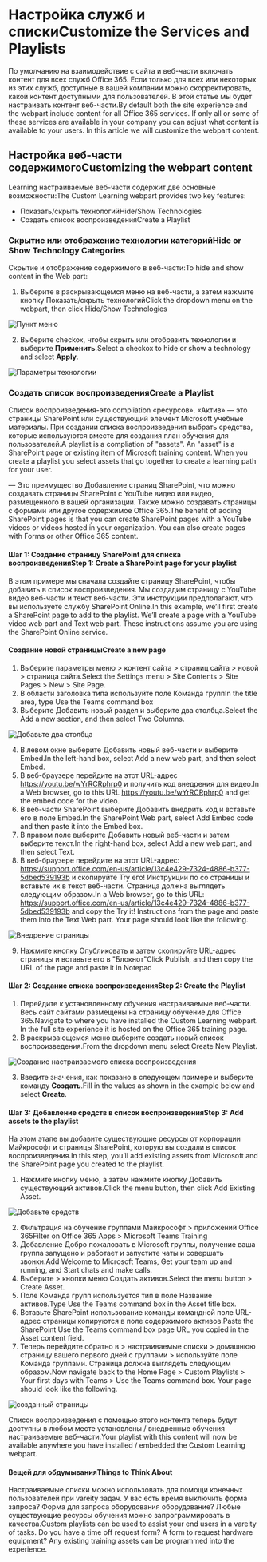 # <a name="customize-the-services-and-playlists"></a><span data-ttu-id="16d93-101">Настройка служб и списки</span><span class="sxs-lookup"><span data-stu-id="16d93-101">Customize the Services and Playlists</span></span>

<span data-ttu-id="16d93-p101">По умолчанию на взаимодействие с сайта и веб-части включать контент для всех служб Office 365.  Если только для всех или некоторых из этих служб, доступные в вашей компании можно скорректировать, какой контент доступными для пользователей.  В этой статье мы будет настраивать контент веб-части.</span><span class="sxs-lookup"><span data-stu-id="16d93-p101">By default both the site experience and the webpart include content for all Office 365 services.  If only all or some of these services are available in your company you can adjust what content is available to your users.  In this article we will customize the webpart content.</span></span>  

## <a name="customizing-the-webpart-content"></a><span data-ttu-id="16d93-105">Настройка веб-части содержимого</span><span class="sxs-lookup"><span data-stu-id="16d93-105">Customizing the webpart content</span></span>

<span data-ttu-id="16d93-106">Learning настраиваемые веб-части содержит две основные возможности:</span><span class="sxs-lookup"><span data-stu-id="16d93-106">The Custom Learning webpart provides two key features:</span></span>
- <span data-ttu-id="16d93-107">Показать/скрыть технологий</span><span class="sxs-lookup"><span data-stu-id="16d93-107">Hide/Show Technologies</span></span>
- <span data-ttu-id="16d93-108">Создать список воспроизведения</span><span class="sxs-lookup"><span data-stu-id="16d93-108">Create a Playlist</span></span>

### <a name="hide-or-show-technology-categories"></a><span data-ttu-id="16d93-109">Скрытие или отображение технологии категорий</span><span class="sxs-lookup"><span data-stu-id="16d93-109">Hide or Show Technology Categories</span></span>

<span data-ttu-id="16d93-110">Скрытие и отображение содержимого в веб-части:</span><span class="sxs-lookup"><span data-stu-id="16d93-110">To hide and show content in the Web part:</span></span> 
1.  <span data-ttu-id="16d93-111">Выберите в раскрывающемся меню на веб-части, а затем нажмите кнопку Показать/скрыть технологий</span><span class="sxs-lookup"><span data-stu-id="16d93-111">Click the dropdown menu on the webpart, then click Hide/Show Technologies</span></span>

![Пункт меню](media/clohideshow.png)

2. <span data-ttu-id="16d93-113">Выберите checkox, чтобы скрыть или отобразить технологии и выберите **Применить**.</span><span class="sxs-lookup"><span data-stu-id="16d93-113">Select a checkox to hide or show a technology and select **Apply**.</span></span>

![Параметры технологии](media/clohideshow1.png)

### <a name="create-a-playlist"></a><span data-ttu-id="16d93-115">Создать список воспроизведения</span><span class="sxs-lookup"><span data-stu-id="16d93-115">Create a Playlist</span></span>

<span data-ttu-id="16d93-p102">Список воспроизведения-это compliation «ресурсов». «Актив» — это страницы SharePoint или существующий элемент Microsoft учебные материалы. При создании списка воспроизведения выбрать средства, которые используются вместе для создания план обучения для пользователей.</span><span class="sxs-lookup"><span data-stu-id="16d93-p102">A playlist is a compliation of "assets". An "asset" is a SharePoint page or existing item of Microsoft training content. When you create a playlist you select assets that go together to create a learning path for your user.</span></span>  

<span data-ttu-id="16d93-p103">— Это преимущество Добавление страниц SharePoint, что можно создавать страницы SharePoint с YouTube видео или видео, размещенного в вашей организации. Также можно создавать страницы с формами или другое содержимое Office 365.</span><span class="sxs-lookup"><span data-stu-id="16d93-p103">The benefit of adding SharePoint pages is that you can create SharePoint pages with a YouTube videos or videos hosted in your organization. You can also create pages with Forms or other Office 365 content.</span></span>  

#### <a name="step-1-create-a-sharepoint-page-for-your-playlist"></a><span data-ttu-id="16d93-121">Шаг 1: Создание страницу SharePoint для списка воспроизведения</span><span class="sxs-lookup"><span data-stu-id="16d93-121">Step 1: Create a SharePoint page for your playlist</span></span>
<span data-ttu-id="16d93-p104">В этом примере мы сначала создайте страницу SharePoint, чтобы добавить в список воспроизведения. Мы создадим страницу с YouTube видео веб-части и текст веб-части.  Эти инструкции предполагают, что вы используете службу SharePoint Online.</span><span class="sxs-lookup"><span data-stu-id="16d93-p104">In this example, we’ll first create a SharePoint page to add to the playlist. We’ll create a page with a YouTube video web part and Text web part.  These instructions assume you are using the SharePoint Online service.</span></span> 

#### <a name="create-a-new-page"></a><span data-ttu-id="16d93-125">Создание новой страницы</span><span class="sxs-lookup"><span data-stu-id="16d93-125">Create a new page</span></span>
1.  <span data-ttu-id="16d93-126">Выберите параметры меню > контент сайта > страниц сайта > новой > страница сайта.</span><span class="sxs-lookup"><span data-stu-id="16d93-126">Select the Settings menu > Site Contents > Site Pages > New > Site Page.</span></span>
2.  <span data-ttu-id="16d93-127">В области заголовка типа используйте поле Команда групп</span><span class="sxs-lookup"><span data-stu-id="16d93-127">In the title area, type Use the Teams command box</span></span>
3.  <span data-ttu-id="16d93-128">Выберите Добавить новый раздел и выберите два столбца.</span><span class="sxs-lookup"><span data-stu-id="16d93-128">Select the Add a new section, and then select Two Columns.</span></span>

![Добавьте два столбца](media/clo365addtwocolumn.png)

4.  <span data-ttu-id="16d93-130">В левом окне выберите Добавить новый веб-части и выберите Embed.</span><span class="sxs-lookup"><span data-stu-id="16d93-130">In the left-hand box, select Add a new web part, and then select Embed.</span></span> 
5.  <span data-ttu-id="16d93-131">В веб-браузере перейдите на этот URL-адрес https://youtu.be/wYrRCRphrp0 и получить код внедрения для видео.</span><span class="sxs-lookup"><span data-stu-id="16d93-131">In a Web browser, go to this URL https://youtu.be/wYrRCRphrp0 and get the embed code for the video.</span></span> 
6.  <span data-ttu-id="16d93-132">В веб-части SharePoint выберите Добавить внедрить код и вставьте его в поле Embed.</span><span class="sxs-lookup"><span data-stu-id="16d93-132">In the SharePoint Web part, select Add Embed code and then paste it into the Embed box.</span></span> 
7.  <span data-ttu-id="16d93-133">В правом поле выберите Добавить новый веб-части и затем выберите текст.</span><span class="sxs-lookup"><span data-stu-id="16d93-133">In the right-hand box, select Add a new web part, and then select Text.</span></span> 
8.  <span data-ttu-id="16d93-p105">В веб-браузере перейдите на этот URL-адрес: https://support.office.com/en-us/article/13c4e429-7324-4886-b377-5dbed539193b и скопируйте Try его! Инструкции по со страницы и вставьте их в текст веб-части. Страница должна выглядеть следующим образом.</span><span class="sxs-lookup"><span data-stu-id="16d93-p105">In a Web browser, go to this URL: https://support.office.com/en-us/article/13c4e429-7324-4886-b377-5dbed539193b and copy the Try it! Instructions from the page and paste them into the Text Web part. Your page should look like the following.</span></span> 

![Внедрение страницы](media/clo365teamscommandbox.png)

9.  <span data-ttu-id="16d93-138">Нажмите кнопку Опубликовать и затем скопируйте URL-адрес страницы и вставьте его в "Блокнот"</span><span class="sxs-lookup"><span data-stu-id="16d93-138">Click Publish, and then copy the URL of the page and paste it in Notepad</span></span>

#### <a name="step-2-create-the-playlist"></a><span data-ttu-id="16d93-139">Шаг 2: Создание списка воспроизведения</span><span class="sxs-lookup"><span data-stu-id="16d93-139">Step 2: Create the Playlist</span></span>
1.  <span data-ttu-id="16d93-p106">Перейдите к установленному обучения настраиваемые веб-части. Весь сайт сайтами размещены на страницу обучение для Office 365.</span><span class="sxs-lookup"><span data-stu-id="16d93-p106">Navigate to where you have installed the Custom Learning webpart. In the full site experience it is hosted on the Office 365 training page.</span></span> 
2.  <span data-ttu-id="16d93-142">В раскрывающемся меню выберите создать новый список воспроизведения.</span><span class="sxs-lookup"><span data-stu-id="16d93-142">From the dropdown menu select Create New Playlist.</span></span> 

![Создание настраиваемого списка воспроизведения](media/clo365createplaylist.png)

3.  <span data-ttu-id="16d93-144">Введите значения, как показано в следующем примере и выберите команду **Создать**.</span><span class="sxs-lookup"><span data-stu-id="16d93-144">Fill in the values as shown in the example below and select **Create**.</span></span> 

#### <a name="step-3-add-assets-to-the-playlist"></a><span data-ttu-id="16d93-145">Шаг 3: Добавление средств в список воспроизведения</span><span class="sxs-lookup"><span data-stu-id="16d93-145">Step 3: Add assets to the playlist</span></span>
<span data-ttu-id="16d93-146">На этом этапе вы добавите существующие ресурсы от корпорации Майкрософт и страницы SharePoint, которую вы создали в список воспроизведения.</span><span class="sxs-lookup"><span data-stu-id="16d93-146">In this step, you’ll add existing assets from Microsoft and the SharePoint page you created to the playlist.</span></span> 

1.  <span data-ttu-id="16d93-147">Нажмите кнопку меню, а затем нажмите кнопку Добавить существующий активов.</span><span class="sxs-lookup"><span data-stu-id="16d93-147">Click the menu button, then click Add Existing Asset.</span></span>

![Добавьте средств](media/clo365addasset.png)

2.  <span data-ttu-id="16d93-149">Фильтрация на обучение группами Майкрософт > приложений Office 365</span><span class="sxs-lookup"><span data-stu-id="16d93-149">Filter on Office 365 Apps > Microsoft Teams Training</span></span>
3.  <span data-ttu-id="16d93-150">Добавление Добро пожаловать в Microsoft группы, получение ваша группа запущено и работает и запустите чаты и совершать звонки.</span><span class="sxs-lookup"><span data-stu-id="16d93-150">Add Welcome to Microsoft Teams, Get your team up and running, and Start chats and make calls.</span></span>
4.  <span data-ttu-id="16d93-151">Выберите > кнопки меню Создать активов.</span><span class="sxs-lookup"><span data-stu-id="16d93-151">Select the menu button > Create Asset.</span></span>
5.  <span data-ttu-id="16d93-152">Поле Команда групп используется тип в поле Название активов.</span><span class="sxs-lookup"><span data-stu-id="16d93-152">Type Use the Teams command box in the Asset title box.</span></span> 
6.  <span data-ttu-id="16d93-153">Вставьте SharePoint использование команды командной поле URL-адрес страницы копируются в поле содержимого активов.</span><span class="sxs-lookup"><span data-stu-id="16d93-153">Paste the SharePoint Use the Teams command box page URL you copied in the Asset content field.</span></span> 
7.  <span data-ttu-id="16d93-p107">Теперь перейдите обратно в > настраиваемые списки > домашнюю страницу вашего первого дней с группами > используйте поле Команда группами. Страница должна выглядеть следующим образом.</span><span class="sxs-lookup"><span data-stu-id="16d93-p107">Now navigate back to the Home Page > Custom Playlists > Your first days with Teams > Use the Teams command box. Your page should look like the following.</span></span> 

![созданный страницы](media/clo365createplaylist2.png)

<span data-ttu-id="16d93-157">Список воспроизведения с помощью этого контента теперь будут доступны в любом месте установлены / внедренные обучения настраиваемые веб-части.</span><span class="sxs-lookup"><span data-stu-id="16d93-157">Your playlist with this content will now be available anywhere you have installed / embedded the Custom Learning webpart.</span></span> 

#### <a name="things-to-think-about"></a><span data-ttu-id="16d93-158">Вещей для обдумывания</span><span class="sxs-lookup"><span data-stu-id="16d93-158">Things to Think About</span></span>

<span data-ttu-id="16d93-p108">Настраиваемые списки можно использовать для помощи конечных пользователей при vareity задач.  У вас есть время выключить форма запроса?  Форма для запроса оборудования оборудование?  Любые существующие ресурсы обучения можно запрограммировать в качества.</span><span class="sxs-lookup"><span data-stu-id="16d93-p108">Custom playlists can be used to assist your end users in a vareity of tasks.  Do you have a time off request form?  A form to request hardware equipment?  Any existing training assets can be programmed into the experience.</span></span>  
